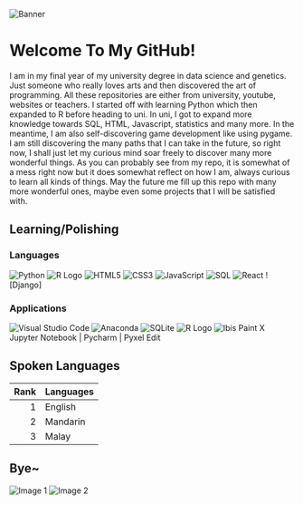![Banner](https://media.giphy.com/media/gMirGc1JyjoyY/giphy.gif)

# Welcome To My GitHub! 

I am in my final year of my university degree in data science and genetics. Just someone who really loves arts and then discovered the art of programming. All these repositories are either from university, youtube, websites or teachers. I started off with learning Python which then expanded to R before heading to uni. In uni, I got to expand more knowledge towards SQL, HTML, Javascript, statistics and many more. In the meantime, I am also self-discovering game development like using pygame. I am still discovering the many paths that I can take in the future, so right now, I shall just let my curious mind soar freely to discover many more wonderful things. As you can probably see from my repo, it is somewhat of a mess right now but it does somewhat reflect on how I am, always curious to learn all kinds of things. May the future me fill up this repo with many more wonderful ones, maybe even some projects that I will be satisfied with.

## Learning/Polishing

### Languages
![Python](https://img.icons8.com/dusk/64/python.png)
![R Logo](https://img.icons8.com/dusk/64/registered-trademark.png)
![HTML5](https://img.icons8.com/dusk/64/html-5.png)
![CSS3](https://img.icons8.com/dusk/64/css3.png)
![JavaScript](https://img.icons8.com/dusk/64/javascript-logo.png)
![SQL](https://img.icons8.com/dusk/64/sql.png)
![React](https://icons8.com/icon/lVitPDXqQKP8/react)
![Django]

### Applications
![Visual Studio Code](https://img.icons8.com/dusk/64/visual-studio-code-2019.png)
![Anaconda](https://img.icons8.com/dusk/64/anaconda.png)
![SQLite](https://img.icons8.com/dusk/64/database.png)
![R Logo](https://img.icons8.com/dusk/64/registered-trademark.png)
![Ibis Paint X](https://img.icons8.com/dusk/64/ibis-paint-x.png)
Jupyter Notebook | Pycharm | Pyxel Edit

## Spoken Languages

| Rank | Languages |
|-----:|-----------|
|     1| English   |
|     2| Mandarin  |
|     3| Malay     |

## Bye~

![Image 1](https://media.giphy.com/media/ramBbsu5kGc8AJHd1h/giphy.gif)
![Image 2](https://media.giphy.com/media/2xu5zpSV3oqKcCSZ49/giphy.gif)
